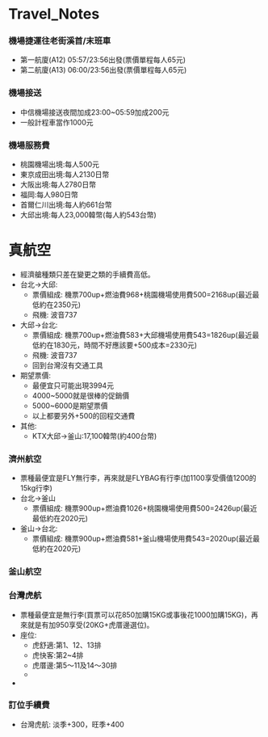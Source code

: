 # Travel_Notes

### 機場捷運往老街溪首/末班車
+ 第一航廈(A12) 05:57/23:56出發(票價單程每人65元)
+ 第二航廈(A13) 06:00/23:56出發(票價單程每人65元)

### 機場接送
+ 中信機場接送夜間加成23:00~05:59加成200元
+ 一般計程車當作1000元

### 機場服務費
+ 桃園機場出境:每人500元
+ 東京成田出境:每人2130日幣
+ 大阪出境:每人2780日幣
+ 福岡:每人980日幣
+ 首爾仁川出境:每人約661台幣 
+ 大邱出境:每人23,000韓幣(每人約543台幣)

# 真航空
+ 經濟艙種類只差在變更之類的手續費高低。
+ 台北->大邱:
  + 票價組成: 機票700up+燃油費968+桃園機場使用費500=2168up(最近最低約在2350元)
  + 飛機: 波音737
+ 大邱->台北:
  + 票價組成: 機票700up+燃油費583+大邱機場使用費543=1826up(最近最低約在1830元，時間不好應該要+500成本=2330元)
  + 飛機: 波音737
  + 回到台灣沒有交通工具
+ 期望票價:
  + 最便宜只可能出現3994元
  + 4000~5000就是很棒的促銷價
  + 5000~6000是期望票價
  + 以上都要另外+500的回程交通費
+ 其他:
  + KTX大邱->釜山:17,100韓幣(約400台幣)
 
### 濟州航空
+ 票種最便宜是FLY無行李，再來就是FLYBAG有行李(加1100享受價值1200的15kg行李)
+ 台北->釜山
  + 票價組成: 機票900up+燃油費1026+桃園機場使用費500=2426up(最近最低約在2020元)
+ 釜山->台北:
  + 票價組成: 機票900up+燃油費581+釜山機場使用費543=2020up(最近最低約在2020元)
 
### 釜山航空

### 台灣虎航
+ 票種最便宜是無行李(買票可以花850加購15KG或事後花1000加購15KG)，再來就是有加950享受(20KG+虎厝邊選位)。
+ 座位:
  + 虎舒適:第1、12、13排
  + 虎快客:第2~4排
  + 虎厝邊:第5～11及14～30排
  + 
+ 
### 訂位手續費
+ 台灣虎航: 淡季+300，旺季+400
